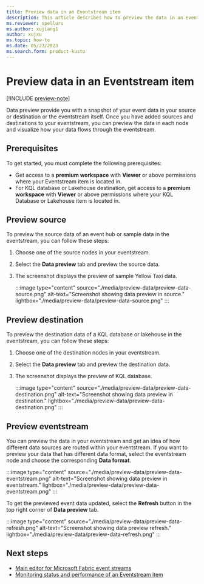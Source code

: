 ```yaml
---
title: Preview data in an Eventstream item
description: This article describes how to preview the data in an Eventstream item with Microsoft Fabric event streams feature.
ms.reviewer: spelluru
ms.author: xujiang1
author: xujxu
ms.topic: how-to
ms.date: 05/23/2023
ms.search.form: product-kusto
---
```


# Preview data in an Eventstream item

[!INCLUDE [preview-note](../../includes/preview-note.md)]

Data preview provide you with a snapshot of your event data in your source or destination or the eventstream itself. Once you have added sources and destinations to your eventstream, you can preview the data in each node and visualize how your data flows through the eventstream.

## Prerequisites

To get started, you must complete the following prerequisites:

- Get access to a **premium workspace** with **Viewer** or above permissions where your Eventstream item is located in.
- For KQL database or Lakehouse destination, get access to a **premium workspace** with **Viewer** or above permissions where your KQL Database or Lakehouse item is located in.

## Preview source 

To preview the source data of an event hub or sample data in the eventstream, you can follow these steps: 

1. Choose one of the source nodes in your eventstream.
2. Select the **Data preview** tab and preview the source data.
3. The screenshot displays the preview of sample Yellow Taxi data.

   :::image type="content" source="./media/preview-data/preview-data-source.png" alt-text="Screenshot showing data preview in source." lightbox="./media/preview-data/preview-data-source.png" :::

## Preview destination 

To preview the destination data of a KQL database or lakehouse in the eventstream, you can follow these steps:

1. Choose one of the destination nodes in your eventstream.
2. Select the **Data preview** tab and preview the destination data.
3. The screenshot displays the preview of KQL database.

   :::image type="content" source="./media/preview-data/preview-data-destination.png" alt-text="Screenshot showing data preview in destination." lightbox="./media/preview-data/preview-data-destination.png" :::

## Preview eventstream 

You can preview the data in your eventstream and get an idea of how different data sources are routed within your eventstream. If you want to preview your data that has different data format, select the eventstream node and choose the corresponding **Data format**.

:::image type="content" source="./media/preview-data/preview-data-eventstream.png" alt-text="Screenshot showing data preview in eventstream." lightbox="./media/preview-data/preview-data-eventstream.png" :::

To get the previewed event data updated, select the **Refresh** button in the top right corner of  **Data preview** tab. 

:::image type="content" source="./media/preview-data/preview-data-refresh.png" alt-text="Screenshot showing data preview refresh." lightbox="./media/preview-data/preview-data-refresh.png" :::


## Next steps

- [Main editor for Microsoft Fabric event streams](main-editor.md)
- [Monitoring status and performance of an Eventstream item](monitor.md)